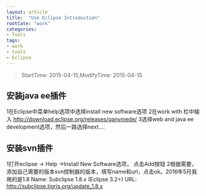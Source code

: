 ```yaml
---
layout: article
title:  "Use Eclipse Introduction"
rootCate: "work"
categories:
- Tools
tags:
- work
- tools
- Eclipse
---
```


> StartTime: 2015-04-15,ModifyTime: 2015-04-15

<!---more--->

## 安装java ee插件  
1在Eclipse中菜单help选项中选择install new software选项
2在work with 栏中输入 http://download.eclipse.org/releases/ganymede/
3选择web and java ee development选项，然后一路选择next....

## 安装svn插件   
1打开eclipse -> Help ->Install New Software选项， 点击Add按钮
2根据需要，添加自己需要的版本svn控制器的版本，填写name和url，点击ok。2016年5月我用的是1.8
Name: Subclipse 1.8.x (Eclipse 3.2+)
URL: http://subclipse.tigris.org/update_1.8.x
